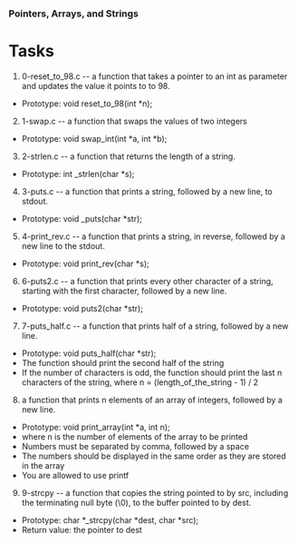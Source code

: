 ### Pointers, Arrays, and Strings
# Tasks
1. 0-reset_to_98.c -- a function that takes a pointer to an int as parameter and updates the value it points to to 98.
 - Prototype: void reset_to_98(int *n);

2. 1-swap.c -- a function that swaps the values of two integers
 - Prototype: void swap_int(int *a, int *b);

3. 2-strlen.c -- a function that returns the length of a string.

 - Prototype: int _strlen(char *s);
4. 3-puts.c -- a function that prints a string, followed by a new line, to stdout.

 - Prototype: void _puts(char *str);

5. 4-print_rev.c -- a function that prints a string, in reverse, followed by a new line to the stdout.
 - Prototype: void print_rev(char *s);

6. 6-puts2.c -- a function that prints every other character of a string, starting with the first character, followed by a new line.

 - Prototype: void puts2(char *str);

7. 7-puts_half.c -- a function that prints half of a string, followed by a new line.

 - Prototype: void puts_half(char *str);
 - The function should print the second half of the string
 - If the number of characters is odd, the function should print the last n characters of the string, where n = (length_of_the_string - 1) / 2

8. a function that prints n elements of an array of integers, followed by a new line.
 - Prototype: void print_array(int *a, int n);
 - where n is the number of elements of the array to be printed
 - Numbers must be separated by comma, followed by a space
 - The numbers should be displayed in the same order as they are stored in the array
 - You are allowed to use printf

9. 9-strcpy --  a function that copies the string pointed to by src, including the terminating null byte (\0), to the buffer pointed to by dest.

 - Prototype: char *_strcpy(char *dest, char *src);
 - Return value: the pointer to dest
